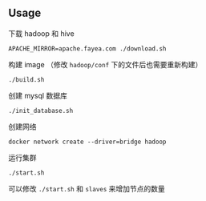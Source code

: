 
## Usage

下载 hadoop 和 hive

    APACHE_MIRROR=apache.fayea.com ./download.sh

构建 image （修改 `hadoop/conf` 下的文件后也需要重新构建）

    ./build.sh

创建 mysql 数据库

    ./init_database.sh

创建网络

    docker network create --driver=bridge hadoop

运行集群

    ./start.sh

可以修改 `./start.sh` 和 `slaves` 来增加节点的数量
